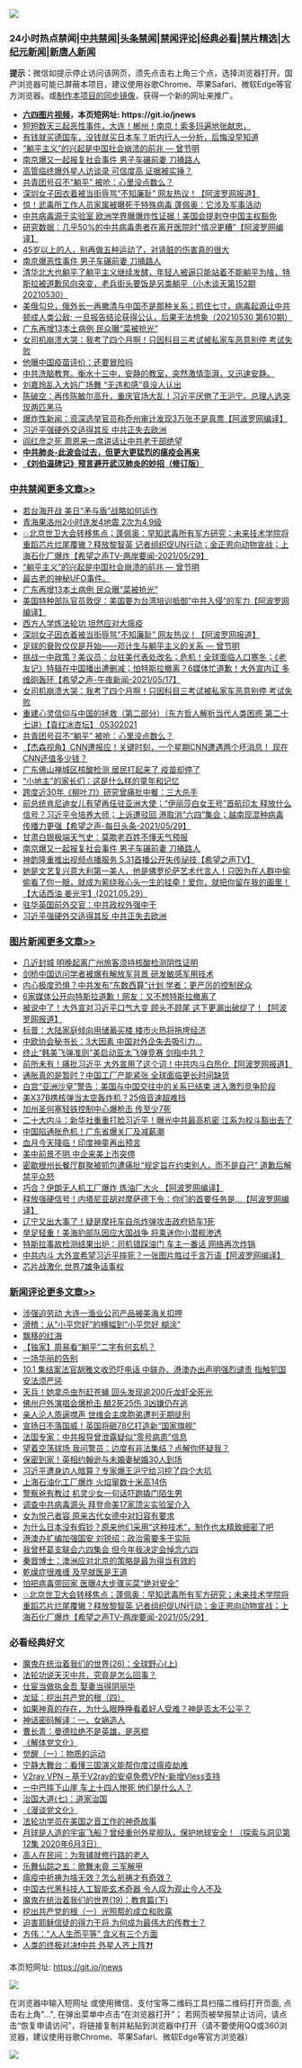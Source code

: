 ![](https://raw.githubusercontent.com/fqnews/bnews/master/64photo/fqnews-qr.jpg)

<div id="tt">
<h3>24小时热点禁闻|<a href="#%E4%B8%AD%E5%85%B1%E7%A6%81%E9%97%BB%E6%9B%B4%E5%A4%9A%E6%96%87%E7%AB%A0">中共禁闻</a>|<a href="#%E5%9B%BE%E7%89%87%E6%96%B0%E9%97%BB%E6%9B%B4%E5%A4%9A%E6%96%87%E7%AB%A0">头条禁闻</a>|<a href="#%E6%96%B0%E9%97%BB%E8%AF%84%E8%AE%BA%E6%9B%B4%E5%A4%9A%E6%96%87%E7%AB%A0">禁闻评论|<a href="#%E5%BF%85%E7%9C%8B%E7%BB%8F%E5%85%B8%E5%A5%BD%E6%96%87">经典必看|<a href="/video.md#%E7%A6%81%E7%89%87%E7%B2%BE%E9%80%89">禁片精选</a>|<a href="https://github.com/fqnews/djy/blob/master/gb/nf1351518.md#1">大纪元新闻</a>|<a href="https://github.com/fqnews/ntdtv/blob/master/gb/prog204.md#1">新唐人新闻</a></h3>
<div><b>提示：</b>微信如提示停止访问该网页，须先点击右上角三个点，选择浏览器打开。国产浏览器可能已屏蔽本项目，建议使用谷歌Chrome、苹果Safari、微软Edge等官方浏览器。或<a href="https://github.com/fqnews/bnews/blob/master/%E5%88%B6%E4%BD%9Cgit%E7%A6%81%E9%97%BB%E9%95%9C%E5%83%8F.md">制作本项目的同步镜像</a>，获得一个新的网址来推广。</div>
<ul>
<li><b><a href="http://d1.bdrive.tk/64.mp4" target="_blank">六四图片视频</a>，本页短网址: https://git.io/jnews</b></li>
<li><a href="/bannedvideo/20210530/1556437.md">短短数天三起恶性事件，大连！郴州！南京！索多玛遍地张献忠，</a></li>
<li><a href="/lifebaike/20210530/1556461.md">有钱就买德国车，没钱就买日本车？听内行人一分析，后悔没早知道</a></li>
<li><a href="/comments/20210530/1556699.md">“躺平主义”的兴起是中国社会崩溃的前兆 — 曾节明</a></li>
<li><a href="/cbnews/20210530/1556477.md">南京爆又一起报复社会事件 男子车碾前妻 刀捅路人</a></li>
<li><a href="/cnnews/20210530/1556426.md">高管临终爆外星人访谈录 可信度高 证据被实锤？</a></li>
<li><a href="/cbnews/20210530/1556578.md">共青团号召不“躺平” 被呛：心里没点数么？</a></li>
<li><a href="/cbnews/20210530/1556632.md">深圳女子因衣着被当街辱骂“不知廉耻” 网友热议！【阿波罗网报道】</a></li>
<li><a href="/comments/20210530/1556633.md">惊！武毒所工作人员家属被曝死于特殊病毒 蓬佩奥：它涉及军事活动</a></li>
<li><a href="/comments/20210530/1556608.md">中共病毒源于实验室 欧洲学界曝爆炸性证据！美国会提剥夺中国主权豁免</a></li>
<li><a href="/cnnews/20210530/1556727.md">研究数据：几乎50%的中共病毒患者在离开医院时"情况更糟"【阿波罗网编译】</a></li>
<li><a href="/health/20210530/1556489.md">45岁以上的人，别再做五种运动了，对肾脏的伤害真的很大</a></li>
<li><a href="/cnnews/20210530/1556528.md">南京爆恶性事件 男子车碾前妻 刀捅路人</a></li>
<li><a href="/bannedvideo/20210530/1556808.md">清华北大也躺平了躺平主义继续发酵，年轻人被逼只能站着不能躺平为啥，特斯拉被道歉风向突变，老兵街头要饭是另类躺平（小木谈天第152期 20210530）</a></li>
<li><a href="/bannedvideo/20210530/1556740.md">美俄勾兑，俄外长一再撇清与中国不是那种关系；抓住七寸，病毒起源让中共顿成人类公敌; 一旦报告结论获得公认，后果无法想象（20210530 第610期）</a></li>
<li><a href="/cbnews/20210530/1556744.md">广东再增13本土病例 民众曝“菜被抢光”</a></li>
<li><a href="/cbnews/20210530/1556606.md">女司机崩溃大哭：我考了四个月啊！只因科目三考试被私家车恶意别停 考试失败</a></li>
<li><a href="/worldnews/20210530/1556425.md">他曝中国疫苗评价：还要冒险吗</a></li>
<li><a href="/bannedvideo/20210530/1556736.md">中共洗脑教育。衡水十三中，安静的教室，突然激情澎湃，又迅速安静。</a></li>
<li><a href="/yule/20210530/1556441.md">刘嘉玲乱入大妈广场舞 “无违和感”竟没人认出</a></li>
<li><a href="/bannedvideo/20210530/1556757.md">陈破空：再传陈敏尔高升，重庆官场大乱！习近平厌倦了王沪宁。总理人选突现两匹黑马</a></li>
<li><a href="/cnnews/20210530/1556683.md">爆炸性新闻：资深选举官员称乔州审计发现3万张不是真票【阿波罗网编译】</a></li>
<li><a href="/cbnews/20210530/1556410.md">习近平强硬外交适得其反 中共正失去欧洲</a></li>
<li><a href="/cnnews/20210530/1556625.md">阎红彦之死 周恩来一席讲话让中共老干部绝望</a></li>
<li><b><a href="/comments/20200211/1275071.md" target="_blank">中共肺炎-此波会过去，但更大更猛烈的瘟疫会再来</a></b></li>
<li><b><a href="/comments/20200207/1272816.md" target="_blank">《刘伯温碑记》预言避开武汉肺炎的妙招（修订版）</a></b></li>
</ul>
</div>

<div class="catlist">
<h3><a href="/cbnews/" target="_blank">中共禁闻</a><span><a href="/cbnews/" target="_blank" rel="nofollow">更多文章>></a></span></h3>
<ul>
<li><a href="/cbnews/20210531/1556923.md" target="_blank">若台海开战 美日“矛与盾”战略如何运作</a></li>
<li><a href="/cbnews/20210531/1556922.md" target="_blank">青海果洛州2小时连发4地震 2次为4.9级</a></li>
<li><a href="/comments/20210530/1556786.md" target="_blank">💥北京世卫大会转移焦点；蓬佩奥：早知武毒所有军方研究；未来技术学院将重蹈芯片烂尾覆辙？释放黎智英 记者组织促UN行动；金正恩向动物宣战；上海石化厂爆炸【希望之声TV-两岸要闻-2021/05/29】</a></li>
<li><a href="/comments/20210530/1556699.md" target="_blank">“躺平主义”的兴起是中国社会崩溃的前兆 — 曾节明</a></li>
<li><a href="/comments/20210530/1556760.md" target="_blank">最古老的神秘UFO事件。</a></li>
<li><a href="/cbnews/20210530/1556744.md" target="_blank">广东再增13本土病例 民众曝“菜被抢光”</a></li>
<li><a href="/cbnews/20210530/1556661.md" target="_blank">美国特种部队官员敦促：美国要为台湾培训抵御&#8221;中共入侵&#8221;的军力【阿波罗网编译】</a></li>
<li><a href="/cbnews/20210530/1556550.md" target="_blank">西方人学炼法轮功 坦然应对大瘟疫</a></li>
<li><a href="/cbnews/20210530/1556632.md" target="_blank">深圳女子因衣着被当街辱骂“不知廉耻” 网友热议！【阿波罗网报道】</a></li>
<li><a href="/comments/20210530/1556617.md" target="_blank">足球的衰败仅仅是开始——邓计生与躺平主义的关系 — 曾节明</a></li>
<li><a href="/comments/20210530/1556616.md" target="_blank">挑战一中政策？美议员：台驻美代表处改名；危机！全球面临人口寒冬；《老友记》特辑在中国播出遭删减；怕特斯拉撤离？6媒体忙道歉！大外宣内讧 多维砲轰环【希望之声-午夜新闻-2021/05/17】</a></li>
<li><a href="/cbnews/20210530/1556606.md" target="_blank">女司机崩溃大哭：我考了四个月啊！只因科目三考试被私家车恶意别停 考试失败</a></li>
<li><a href="/comments/20210530/1556605.md" target="_blank">重建心灵信仰与中国的拯救（第二部分）（东方哲人解析当代人类困惑  第二十七讲）【袁红冰杏坛】 05302021</a></li>
<li><a href="/cbnews/20210530/1556578.md" target="_blank">共青团号召不“躺平” 被呛：心里没点数么？</a></li>
<li><a href="/comments/20210530/1556558.md" target="_blank">【杰森视角】CNN遭报应！关键时刻，一个星期CNN遭遇两个坏消息！ 现在CNN还值多少钱？</a></li>
<li><a href="/cbnews/20210530/1556552.md" target="_blank">广东佛山禅城区核酸检测 居民打起来了 疫苗却停了</a></li>
<li><a href="/cbnews/20210530/1556507.md" target="_blank">“小地主”的家长们：这是什么样的童年和记忆</a></li>
<li><a href="/cbnews/20210530/1556506.md" target="_blank">跨度近30年《柳叶刀》研究曾痛批中餐：三大杀手</a></li>
<li><a href="/comments/20210530/1556503.md" target="_blank">前总统肯尼迪女儿有望再任驻亚洲大使；“伊丽莎白女王号”首航印太 释放什么信号？习近平令培养大师；上诉遭驳回 港取消“六四”集会；越南现混种病毒 传播力更强【希望之声-每日头条-2021/05/29】</a></li>
<li><a href="/cbnews/20210530/1556478.md" target="_blank">甘肃白银极端天气史：莫欺老百姓不懂天气预报</a></li>
<li><a href="/cbnews/20210530/1556477.md" target="_blank">南京爆又一起报复社会事件 男子车碾前妻 刀捅路人</a></li>
<li><a href="/comments/20210530/1556476.md" target="_blank">神韵隆重推出视频点播服务 5.31首播公开失传祕技【希望之声TV】</a></li>
<li><a href="/comments/20210530/1556440.md" target="_blank">她是文艺复兴意大利第一美人，他是佛罗伦萨艺术代言人！只因为在人群中偷偷看了你一眼，就成为萦绕我心头一生的挂牵！爱你，就把你留在我的画里！【大话西油 姜光宇】(2021.05.29）</a></li>
<li><a href="/cbnews/20210530/1556411.md" target="_blank">驻华英国前外交官：中共政权外强中干</a></li>
<li><a href="/cbnews/20210530/1556410.md" target="_blank">习近平强硬外交适得其反 中共正失去欧洲</a></li>

</ul>
</div>
<div class="catlist">
<h3><a href="/topimagenews/" target="_blank">图片新闻</a><span><a href="/topimagenews/" target="_blank" rel="nofollow">更多文章>></a></span></h3>
<ul>
<li><a href="/topimagenews/20210531/1556882.md" target="_blank">几近封城 明晚起离广州旅客须持核酸检测阴性证明</a></li>
<li><a href="/topimagenews/20210531/1556881.md" target="_blank">剑桥中国访问学者被爆有解放军背景 研发敏感军用技术</a></li>
<li><a href="/topimagenews/20210530/1556364.md" target="_blank">内心极度恐惧？中共发布“东数西算”计划 学者：更严厉的控制民众</a></li>
<li><a href="/topimagenews/20210529/1556157.md" target="_blank">6家媒体公开向特斯拉道歉！网友：又不想特斯拉撤离了</a></li>
<li><a href="/topimagenews/20210529/1556099.md" target="_blank">被说中了！大外宣对习近平口气大变 顾头不顾尾 这下更漏出破绽了！【阿波罗网报道】</a></li>
<li><a href="/topimagenews/20210529/1555930.md" target="_blank">标普：大陆家庭倾向用储蓄买楼 楼市火热将拖垮经济</a></li>
<li><a href="/topimagenews/20210529/1555876.md" target="_blank">中欧协会秘书长：3大因素 中国对外企失去吸引力…</a></li>
<li><a href="/topimagenews/20210529/1555852.md" target="_blank">终止“韩美飞弹准则”美启动亚太飞弹竞赛 剑指中共？</a></li>
<li><a href="/topimagenews/20210528/1555477.md" target="_blank">前所未有！痛批习近平 大外宣用了这个词！中共内斗白热化【阿波罗网报道】</a></li>
<li><a href="/topimagenews/20210528/1555148.md" target="_blank">通胀真的是暂时？中国工厂产能紧张 全球面临更长时间缺货</a></li>
<li><a href="/topimagenews/20210527/1554774.md" target="_blank">白宫“亚洲沙皇”警告：美国与中国交往中的关系已结束 进入激烈竞争阶段</a></li>
<li><a href="/topimagenews/20210527/1554539.md" target="_blank">美X37B携核弹当太空轰炸机？25倍音速超难挡</a></li>
<li><a href="/topimagenews/20210527/1554450.md" target="_blank">加州圣何塞轻铁控制中心爆枪击 传至少7死</a></li>
<li><a href="/topimagenews/20210526/1554119.md" target="_blank">二十大内斗：新华社重重打脸习近平！曝光中共最高机密 江系为权斗豁出去了</a></li>
<li><a href="/topimagenews/20210526/1554065.md" target="_blank">中国陷通胀危机！广东省爆关厂及减薪潮</a></li>
<li><a href="/topimagenews/20210526/1554015.md" target="_blank">血月今天降临！印度神童再出预言</a></li>
<li><a href="/topimagenews/20210526/1553823.md" target="_blank">美中前景不明 中企来美上市突停</a></li>
<li><a href="/topimagenews/20210526/1553805.md" target="_blank">密歇根州长餐厅群聚被抓包遭痛批“规定旨在约束别人，而不是自己” 道歉后解禁平众怒</a></li>
<li><a href="/topimagenews/20210525/1553428.md" target="_blank">巧合？伊朗无人机工厂爆炸 炼油厂大火 【阿波罗网编译】</a></li>
<li><a href="/topimagenews/20210525/1553330.md" target="_blank">释放强硬信号！内塔尼亚胡对摩萨德下令：你们的首要任务是…【阿波罗网编译】</a></li>
<li><a href="/topimagenews/20210525/1553122.md" target="_blank">辽宁又出大事了！疑是摩托车自杀炸弹攻击政府轿车1死</a></li>
<li><a href="/topimagenews/20210524/1552810.md" target="_blank">举足轻重！美海豹部队因应大国战争 将乘迷你小潜舰渗透</a></li>
<li><a href="/topimagenews/20210524/1552783.md" target="_blank">特斯拉事故检测结果出炉：司机错踩油门 车主一番话 网络再次炸锅</a></li>
<li><a href="/topimagenews/20210524/1552691.md" target="_blank">中共内斗 大外宣希望习近平摔死？一张图片胜过千言万语【阿波罗网编译】</a></li>
<li><a href="/topimagenews/20210524/1552507.md" target="_blank">芯片战激化 世界7雄争话事权</a></li>

</ul>
</div>
<div class="catlist">
<h3><a href="/comments/" target="_blank">新闻评论</a><span><a href="/comments/" target="_blank" rel="nofollow">更多文章>></a></span></h3>
<ul>
<li><a href="/comments/20210531/1556919.md" target="_blank">涉强迫劳动 大连一渔业公司产品被美海关扣押</a></li>
<li><a href="/comments/20210531/1556918.md" target="_blank">滑稽：从“小平您好”的横幅到“小平您好 糊涂”</a></li>
<li><a href="/comments/20210531/1556910.md" target="_blank">飘移的红海</a></li>
<li><a href="/comments/20210531/1556909.md" target="_blank">【独家】周易看“躺平”二字有何玄机？</a></li>
<li><a href="/comments/20210531/1556887.md" target="_blank">一场华丽的告别</a></li>
<li><a href="/comments/20210531/1556886.md" target="_blank">10.1 集结案法官胡雅文收恐吓电话 中联办、港澳办出声明强烈谴责 指触犯国安法须严惩</a></li>
<li><a href="/comments/20210531/1556885.md" target="_blank">天兵！她拿杀虫剂赶苍蝇 回头发现逾200斤龙虾全死光</a></li>
<li><a href="/comments/20210531/1556884.md" target="_blank">佛州户外演唱会爆枪击 酿2死25伤 3凶嫌仍在逃</a></li>
<li><a href="/comments/20210531/1556870.md" target="_blank">亲人沦人质逼噤声 世维会主席胞弟遭判无期徒刑</a></li>
<li><a href="/comments/20210531/1556869.md" target="_blank">宣扬日不落国威！英国将砸78亿打造新“国家旗舰”</a></li>
<li><a href="/comments/20210531/1556855.md" target="_blank">法国专家：中共报导曾泄露疑似“零号病患”信息</a></li>
<li><a href="/comments/20210531/1556852.md" target="_blank">望着空荡球场 我问警员：边度有非法集结？点解你怀疑我？</a></li>
<li><a href="/comments/20210531/1556851.md" target="_blank">保密到家！英相约翰逊与未婚妻秘婚30人到场</a></li>
<li><a href="/comments/20210531/1556850.md" target="_blank">习近平遭身边人暗算？专家爆王沪宁给习挖了四个大坑</a></li>
<li><a href="/comments/20210531/1556849.md" target="_blank">上海石油化工厂爆炸 火焰窜数十米高14伤</a></li>
<li><a href="/comments/20210531/1556848.md" target="_blank">警察爸有教过 机灵少女一句话吓跑撬门陌生男</a></li>
<li><a href="/comments/20210530/1556832.md" target="_blank">调查中共病毒源头 拜登命美17家顶尖实验室介入</a></li>
<li><a href="/comments/20210530/1556829.md" target="_blank">女为悦己者容 原来古代女德中对妇容有要求</a></li>
<li><a href="/comments/20210530/1556828.md" target="_blank">为什么日本没有假钞？原来他们采用“这种技术”，制作也太精致细密了吧</a></li>
<li><a href="/comments/20210530/1556820.md" target="_blank">港澳办扩编加强国安 刘锐绍：政治需要多于实际</a></li>
<li><a href="/comments/20210530/1556815.md" target="_blank">我曾杯葛支联会六四集会 但今年我决定会悼念六四</a></li>
<li><a href="/comments/20210530/1556814.md" target="_blank">秦晋博士：澳洲应对北京的策略是最为得当有效的</a></li>
<li><a href="/comments/20210530/1556810.md" target="_blank">乾燥症很难缠 及早就医是王道</a></li>
<li><a href="/comments/20210530/1556809.md" target="_blank">怕把病毒带回家 医曝4大步骤买菜“绝对安全”</a></li>
<li><a href="/comments/20210530/1556786.md" target="_blank">💥北京世卫大会转移焦点；蓬佩奥：早知武毒所有军方研究；未来技术学院将重蹈芯片烂尾覆辙？释放黎智英 记者组织促UN行动；金正恩向动物宣战；上海石化厂爆炸【希望之声TV-两岸要闻-2021/05/29】</a></li>

</ul>
</div>

<div class="catlist">
<h3>必看经典好文</h3>
<ul>
<li><a href="/comments/20181210/1044798.md" target="_blank">魔鬼在统治着我们的世界(26)：全球野心(上)</a></li>
<li><a href="/comments/20210308/1500552.md" target="_blank">法轮功说天灭中共，究竟是怎么回事？</a></li>
<li><a href="/lifebaike/20161111/612348.md" target="_blank">仕宦当做执金吾 娶妻当得阴丽华</a></li>
<li><a href="/comments/20200930/1405812.md" target="_blank">龙延：挖出共产党的根（四）</a></li>
<li><a href="/comments/20200623/1346844.md" target="_blank">如果神真的存在，为什么眼睁睁看着好人受难？神是否太不公平？</a></li>
<li><a href="/comments/20200609/1342224.md" target="_blank">神话密码解译：一、女娲造人</a></li>
<li><a href="/comments/20180726/727420.md" target="_blank">曹长青：曼德拉绝不是英雄，是恶棍</a></li>
<li><a href="/bookwiki/20130610/138400.md" target="_blank">《解体党文化》</a></li>
<li><a href="/comments/20200810/1377609.md" target="_blank">觉醒（一）：物质的运动</a></li>
<li><a href="/comments/20200527/1273654.md" target="_blank">宁静大舞台：看懂三国演义能帮你度过瘟疫劫难</a></li>
<li><a href="/comments/20210402/1257608.md" target="_blank">V2ray VPN &#8211; 基于V2ray的安卓免费VPN-新增Vless支持</a></li>
<li><a href="/cbnews/20200611/1343057.md" target="_blank">一中巴摔下山崖 车上十四人惨死 他们是什么人？</a></li>
<li><a href="/cbnews/20190424/913985.md" target="_blank">治国大道(七)：道家治国</a></li>
<li><a href="/comments/20200521/783167.md" target="_blank">《漫谈党文化》</a></li>
<li><a href="/comments/20200511/1326751.md" target="_blank">法轮功学员在美国之音工作的神奇故事</a></li>
<li><a href="/comments/20200712/1359456.md" target="_blank">月球是人造的宇宙飞船？曾经重创外星舰队，保护地球安全！（探索与洞见第12集 2020年6月3日）</a></li>
<li><a href="/tculture/20121023/72121.md" target="_blank">高人在民间：为我铺就修行路的老人</a></li>
<li><a href="/tculture/20170715/791820.md" target="_blank">乐舞仙踪之五：歌舞未竟 三军解甲</a></li>
<li><a href="/comments/20200502/1322275.md" target="_blank">瘟疫中祈祷为啥无效？怎么祈祷才有奇效？</a></li>
<li><a href="/comments/20210223/1492497.md" target="_blank">中国古代黑科技人工智能玄术奇器 令人叹为观止今人不及</a></li>
<li><a href="/comments/20180716/972458.md" target="_blank">魔鬼在统治着我们的世界(19)：教育篇(下)</a></li>
<li><a href="/comments/20200629/1352460.md" target="_blank">挖出共产党的根（一）光照帮的成立和败露</a></li>
<li><a href="/comments/20200622/1346846.md" target="_blank">迫害耶稣信徒的得力干将  为何成为最伟大的传教士？</a></li>
<li><a href="/comments/20200720/1363377.md" target="_blank">方伟：“人人生而平等” 含义有三个方面</a></li>
<li><a href="/cbnews/20210119/1470579.md" target="_blank">人类的终极对决❗中共 外星人齐上阵❓❗</a></li>

</ul>
</div>

本页短网址: https://git.io/jnews

![](https://raw.githubusercontent.com/fqnews/bnews/master/64photo/fqnews-qr.jpg)

在浏览器中输入短网址 或使用微信、支付宝等二维码工具扫描二维码打开页面, 点击右上角"...", 在弹出菜单中点击“在浏览器打开”； 若网页被举报禁止访问，请点击“恢复申请访问”，将链接复制并粘贴到浏览器中打开（请不要使用QQ或360浏览器，建议使用谷歌Chrome、苹果Safari、微软Edge等官方浏览器）

![](https://raw.githubusercontent.com/fqnews/bnews/master/64photo/wx.jpg)